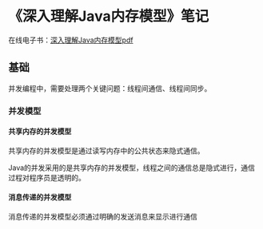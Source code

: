 # 《深入理解Java内存模型》笔记

在线电子书：[深入理解Java内存模型pdf](https://files-cdn.cnblogs.com/files/skywang12345/%E6%B7%B1%E5%85%A5Java%E5%86%85%E5%AD%98%E6%A8%A1%E5%9E%8B.pdf)

## 基础

并发编程中，需要处理两个关键问题：线程间通信、线程间同步。

### 并发模型

#### 共享内存的并发模型

共享内存的并发模型是通过读写内存中的公共状态来隐式通信。

Java的并发采用的是共享内存的并发模型，线程之间的通信总是隐式进行，通信过程对程序员是透明的。

#### 消息传递的并发模型

消息传递的并发模型必须通过明确的发送消息来显示进行通信





